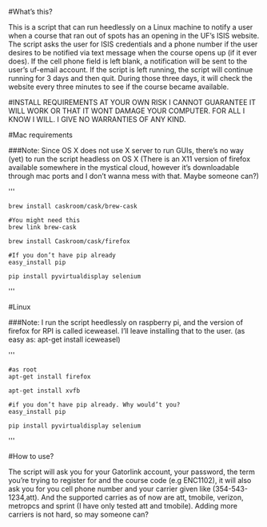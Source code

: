 #What’s this?

This is a script that can run heedlessly on a Linux machine to notify a user when a course that ran out of spots has an opening in the UF’s ISIS website. The script asks the user for ISIS credentials and a phone number if the user desires to be notified via text message when the course opens up (if it ever does). If the cell phone field is left blank, a notification will be sent to the user’s uf-email account. If the script is left running, the script will continue running for 3 days and then quit. During those three days, it will check the website every three minutes to see if the course became available.

#INSTALL REQUIREMENTS AT YOUR OWN RISK I CANNOT GUARANTEE IT WILL WORK OR THAT IT WONT DAMAGE YOUR COMPUTER. FOR ALL I KNOW I WILL. I GIVE NO WARRANTIES OF ANY KIND.

#Mac requirements

###Note:
Since OS X does not use X server to run GUIs, there’s no way (yet) to run the script headless on OS X (There is an X11 version of firefox available somewhere in the mystical cloud, however it’s downloadable through mac ports and I don’t wanna mess with that. Maybe someone can?)

'''

	brew install caskroom/cask/brew-cask

	#You might need this	
	brew link brew-cask

	brew install Caskroom/cask/firefox

	#If you don’t have pip already	
	easy_install pip

	pip install pyvirtualdisplay selenium


'''

#Linux

###Note: 
I run the script heedlessly on raspberry pi, and the version of firefox for RPI is called iceweasel. I’ll leave installing that to the user. (as easy as: apt-get install iceweasel) 


'''
	
	#as root
	apt-get install firefox

	apt-get install xvfb
	
	#if you don’t have pip already. Why would’t you?
	easy_install pip

	pip install pyvirtualdisplay selenium

'''

#How to use?

The script will ask you for your Gatorlink account, your password, the term you’re trying to register for and the course code (e.g ENC1102), it will also ask you for you cell phone number and your carrier given like (354-543-1234,att). And the supported carries as of now are att, tmobile, verizon, metropcs and sprint (I have only tested att and tmobile). Adding more carriers is not hard, so may someone can?


		
